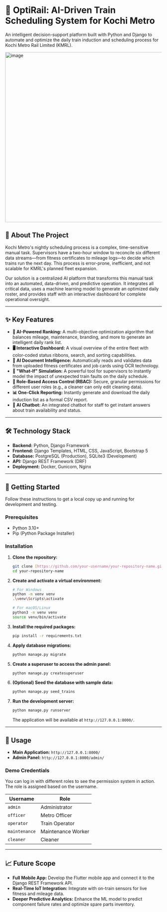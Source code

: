 # 🚆 OptiRail: AI-Driven Train Scheduling System for Kochi Metro


An intelligent decision-support platform built with Python and Django to automate and optimize the daily train induction and scheduling process for Kochi Metro Rail Limited (KMRL).

<img width="960" height="546" alt="image" src="https://github.com/user-attachments/assets/f00e1e11-b8d4-4838-a0c6-2807431a8fec" />



## 📜 About The Project

Kochi Metro's nightly scheduling process is a complex, time-sensitive manual task. Supervisors have a two-hour window to reconcile six different data streams—from fitness certificates to mileage logs—to decide which trains run the next day. This process is error-prone, inefficient, and not scalable for KMRL's planned fleet expansion.

Our solution is a centralized AI platform that transforms this manual task into an automated, data-driven, and predictive operation. It integrates all critical data, uses a machine learning model to generate an optimized daily roster, and provides staff with an interactive dashboard for complete operational oversight.

---
## ✨ Key Features

* **🤖 AI-Powered Ranking:** A multi-objective optimization algorithm that balances mileage, maintenance, branding, and more to generate an intelligent daily rank list.
* **🖥️ Interactive Dashboard:** A visual overview of the entire fleet with color-coded status ribbons, search, and sorting capabilities.
* **📄 AI Document Intelligence:** Automatically reads and validates data from uploaded fitness certificates and job cards using OCR technology.
* **🤔 "What-If" Simulation:** A powerful tool for supervisors to instantly model the impact of unexpected train faults on the daily schedule.
* **🔐 Role-Based Access Control (RBAC):** Secure, granular permissions for different user roles (e.g., a cleaner can only edit cleaning data).
* **📊 One-Click Reporting:** Instantly generate and download the daily induction list as a formal CSV report.
* **💬 AI Chatbot:** An integrated chatbot for staff to get instant answers about train availability and status.

---

## 🛠️ Technology Stack

* **Backend:** Python, Django Framework
* **Frontend:** Django Templates, HTML, CSS, JavaScript, Bootstrap 5
* **Database:** PostgreSQL (Production), SQLite3 (Development)
* **API:** Django REST Framework (DRF)
* **Deployment:** Docker, Gunicorn, Nginx



---
## 🚀 Getting Started

Follow these instructions to get a local copy up and running for development and testing.

### Prerequisites

* Python 3.10+
* Pip (Python Package Installer)

### Installation

1.  **Clone the repository:**
    ```bash
    git clone [https://github.com/your-username/your-repository-name.git](https://github.com/your-username/your-repository-name.git)
    cd your-repository-name
    ```

2.  **Create and activate a virtual environment:**
    ```bash
    # For Windows
    python -m venv venv
    .\venv\Scripts\activate

    # For macOS/Linux
    python3 -m venv venv
    source venv/bin/activate
    ```

3.  **Install the required packages:**
    ```bash
    pip install -r requirements.txt
    ```

4.  **Apply database migrations:**
    ```bash
    python manage.py migrate
    ```

5.  **Create a superuser to access the admin panel:**
    ```bash
    python manage.py createsuperuser
    ```

6.  **(Optional) Seed the database with sample data:**
    ```bash
    python manage.py seed_trains
    ```

7.  **Run the development server:**
    ```bash
    python manage.py runserver
    ```
    The application will be available at `http://127.0.0.1:8000/`.

---
## 📖 Usage

* **Main Application:** `http://127.0.0.1:8000/`
* **Admin Panel:** `http://127.0.0.1:8000/admin/`

### Demo Credentials

You can log in with different roles to see the permission system in action. The role is assigned based on the username.

| Username    | Role                 |
| ----------- | -------------------- |
| `admin`     | Administrator        |
| `officer`   | Metro Officer        |
| `operator`  | Train Operator       |
| `maintenance`| Maintenance Worker |
| `cleaner`   | Cleaner              |

---
## 📈 Future Scope

* **Full Mobile App:** Develop the Flutter mobile app and connect it to the Django REST Framework API.
* **Real-Time IoT Integration:** Integrate with on-train sensors for live fitness and mileage data.
* **Deeper Predictive Analytics:** Enhance the ML model to predict component failure rates and optimize spare parts inventory.
